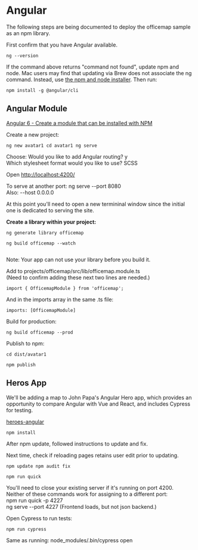# Angular  

The following steps are being documented to deploy the officemap sample as an npm library.  

First confirm that you have Angular available.  

<code>ng --version</code>

If the command above returns "command not found", update npm and node. Mac users may find that updating via Brew does not associate the ng command. Instead, use [the npm and node installer](https://www.npmjs.com/get-npm).  Then run:  

<code>npm install -g @angular/cli</code>  

## Angular Module 

[Angular 6 - Create a module that can be installed with NPM](https://www.competa.com/blog/angular-6-create-a-module-that-can-be-installed-with-npm/)  

Create a new project:  

<code>ng new avatar1
cd avatar1
ng serve
</code>

Choose: Would you like to add Angular routing? y  
Which stylesheet format would you like to use? SCSS  

Open [http://localhost:4200/](http://localhost:4200/)  

To serve at another port:  ng serve --port 8080  
Also: --host 0.0.0.0 

At this point you'll need to open a new termininal window since the initial one is dedicated to serving the site.  

**Create a library within your project:**  


<code>ng generate library officemap  
ng build officemap --watch  
</code>

Note: Your app can not use your library before you build it.
<!--
If upgrading, since already the default.
	Add the following in your tsconfig.lib.json for the --watch command.

<code>"angularCompilerOptions": {
    "enableResourceInlining": true,
}</code>
-->


Add to projects/officemap/src/lib/officemap.module.ts  
(Need to confirm adding these next two lines are needed.)
<!-- ng build is not completing with this on work computer...  -->

<code>import { OfficemapModule } from 'officemap';</code>

And in the imports array in the same .ts file:  

<code>imports: [OfficemapModule]</code>


Build for production:  

<code>ng build officemap --prod</code>

Publish to npm:  

<code>cd dist/avatar1  
npm publish
</code>


## Heros App

We'll be adding a map to John Papa's Angular Hero app, which provides an opportunity to compare Angular with Vue and React, and includes Cypress for testing.  

[heroes-angular](https://github.com/johnpapa/heroes-angular)

<code>npm install</code>

After npm update, followed instructions to update and fix.  
<!--Might not be necessary, note error next time.-->
Next time, check if reloading pages retains user edit prior to updating.  

<code>npm update
npm audit fix</code>

<!--
No effect:
Ran npm update again since this error remained: Browserslist: caniuse-lite is outdated. Please run next command `npm update`
-->

<code>npm run quick</code>

You'll need to close your existing server if it's running on port 4200.  
Neither of these commands work for assigning to a different port:  
npm run quick -p 4227  
ng serve --port 4227 (Frontend loads, but not json backend.)  

Open Cypress to run tests:  

<code>npm run cypress</code>

Same as running: node_modules/.bin/cypress open  